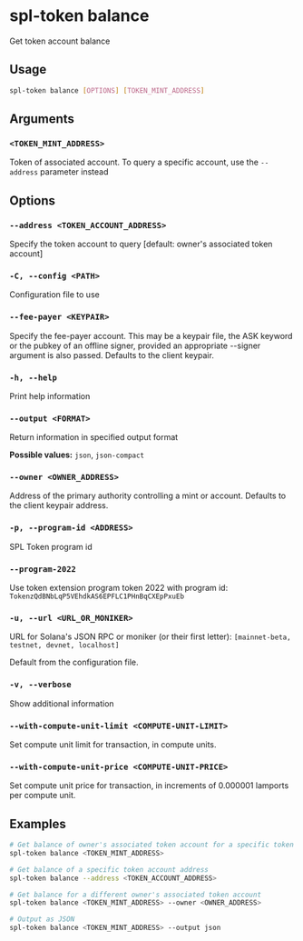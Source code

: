 # spl-token balance

Get token account balance

## Usage

```bash
spl-token balance [OPTIONS] [TOKEN_MINT_ADDRESS]
```

## Arguments

### `<TOKEN_MINT_ADDRESS>`

Token of associated account. To query a specific account, use the `--address` parameter instead

## Options

### `--address <TOKEN_ACCOUNT_ADDRESS>`

Specify the token account to query [default: owner's associated token account]

### `-C, --config <PATH>`

Configuration file to use

### `--fee-payer <KEYPAIR>`

Specify the fee-payer account. This may be a keypair file, the ASK keyword or the pubkey of an offline signer, provided an appropriate --signer argument is also passed. Defaults to the client keypair.

### `-h, --help`

Print help information

### `--output <FORMAT>`

Return information in specified output format

**Possible values:** `json`, `json-compact`

### `--owner <OWNER_ADDRESS>`

Address of the primary authority controlling a mint or account. Defaults to the client keypair address.

### `-p, --program-id <ADDRESS>`

SPL Token program id

### `--program-2022`

Use token extension program token 2022 with program id:
`TokenzQdBNbLqP5VEhdkAS6EPFLC1PHnBqCXEpPxuEb`

### `-u, --url <URL_OR_MONIKER>`

URL for Solana's JSON RPC or moniker (or their first letter): `[mainnet-beta, testnet, devnet, localhost]`

Default from the configuration file.

### `-v, --verbose`

Show additional information

### `--with-compute-unit-limit <COMPUTE-UNIT-LIMIT>`

Set compute unit limit for transaction, in compute units.

### `--with-compute-unit-price <COMPUTE-UNIT-PRICE>`

Set compute unit price for transaction, in increments of 0.000001 lamports per compute unit.

## Examples

```bash
# Get balance of owner's associated token account for a specific token
spl-token balance <TOKEN_MINT_ADDRESS>

# Get balance of a specific token account address
spl-token balance --address <TOKEN_ACCOUNT_ADDRESS>

# Get balance for a different owner's associated token account
spl-token balance <TOKEN_MINT_ADDRESS> --owner <OWNER_ADDRESS>

# Output as JSON
spl-token balance <TOKEN_MINT_ADDRESS> --output json
```
